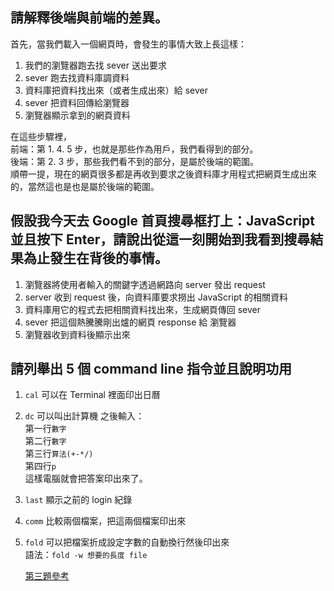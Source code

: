 ## 請解釋後端與前端的差異。

首先，當我們載入一個網頁時，會發生的事情大致上長這樣：
1. 我們的瀏覽器跑去找 sever 送出要求
2. sever 跑去找資料庫調資料
3. 資料庫把資料找出來（或者生成出來）給 sever 
4. sever 把資料回傳給瀏覽器
5. 瀏覽器顯示拿到的網頁資料

在這些步驟裡，  
前端：第 1. 4. 5 步，也就是那些作為用戶，我們看得到的部分。  
後端：第 2. 3 步，那些我們看不到的部分，是屬於後端的範圍。  
順帶一提，現在的網頁很多都是再收到要求之後資料庫才用程式把網頁生成出來的，當然這也是也是屬於後端的範圍。

## 假設我今天去 Google 首頁搜尋框打上：JavaScript 並且按下 Enter，請說出從這一刻開始到我看到搜尋結果為止發生在背後的事情。

1. 瀏覽器將使用者輸入的關鍵字透過網路向 server 發出 request
2. server 收到 request 後，向資料庫要求撈出 JavaScript 的相關資料
3. 資料庫用它的程式去把相關資料找出來，生成網頁傳回 sever
4. sever 把這個熱騰騰剛出爐的網頁 response 給 瀏覽器
5. 瀏覽器收到資料後顯示出來

## 請列舉出 5 個 command line 指令並且說明功用

1. `cal` 可以在 Terminal 裡面印出日曆
2. `dc` 可以叫出計算機
之後輸入：  
第一行`數字`  
第二行`數字`  
第三行`算法(+-*/)`  
第四行`p`  
這樣電腦就會把答案印出來了。
3. `last` 顯示之前的 login 紀錄
4. `comm` 比較兩個檔案，把這兩個檔案印出來
5. `fold` 可以把檔案折成設定字數的自動換行然後印出來  
語法：`fold -w 想要的長度 file`

	[第三題參考](https://ss64.com/osx/)
